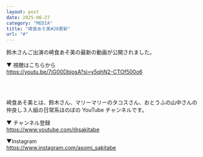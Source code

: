```yaml
---
layout: post
date: 2025-06-27
category: "MEDIA"
title: "崎食あそ美#20更新"
url: "#"
---
```


鈴木さんご出演の崎食あそ美の最新の動画が公開されました。

▼ 視聴はこちらから<br>
<https://youtu.be/7iG00DbjosA?si=y5qhN2-CTOf500o6>

<br>
<br>

崎食あそ美とは、鈴木さん、マリーマリーのタコスさん、おとうふの山中さんの仲良し３人組の日常系ほのぼの YouTube チャンネルです。

▼ チャンネル登録<br><https://www.youtube.com/@sakitabe>

▼Instagram<br><https://www.instagram.com/asomi_sakitabe>
